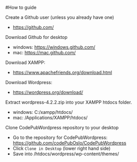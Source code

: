 
#How to guide

Create a Github user (unless you already have one)
* https://github.com/

Download Github for desktop
* windows: https://windows.github.com/
* mac: https://mac.github.com/
 
Download XAMPP:
* https://www.apachefriends.org/download.html

Download Wordpress:
* https://wordpress.org/download/

Extract wordpress-4.2.2.zip into your XAMPP htdocs folder.
* windows: C:/xampp/htdocs/
* mac: /Applications/XAMPP/htdocs/

Clone CodePubWordpress repository to your desktop
* Go to the repository for CodePubWordpress: https://github.com/codePubOslo/CodePubWordpress
* Click `Clone in Desktop` (lower right hand side)
* Save into /htdocs/wordpress/wp-content/themes/
